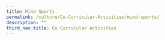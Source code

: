 ```yaml
---
title: Mind Sports
permalink: /culture/Co-Curricular-Activities/mind-sports/
description: ""
third_nav_title: Co Curricular Activities
---
```

